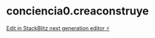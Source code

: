 # conciencia0.creaconstruye

[Edit in StackBlitz next generation editor ⚡️](https://stackblitz.com/~/github.com/abalderas10/conciencia0.creaconstruye)